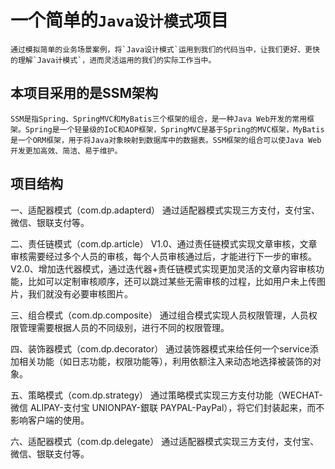 # 一个简单的`Java设计模式`项目
    通过模拟简单的业务场景案例，将`Java设计模式`运用到我们的代码当中，让我们更好、更快的理解`Java计模式`，进而灵活运用的我们的实际工作当中。
## 本项目采用的是SSM架构
    SSM是指Spring、SpringMVC和MyBatis三个框架的组合，是一种Java Web开发的常用框架。Spring是一个轻量级的IoC和AOP框架，SpringMVC是基于Spring的MVC框架，MyBatis是一个ORM框架，用于将Java对象映射到数据库中的数据表。SSM框架的组合可以使Java Web开发更加高效、简洁、易于维护。

## 项目结构
一、适配器模式（com.dp.adapterd）
    通过适配器模式实现三方支付，支付宝、微信、银联支付等。

二、责任链模式（com.dp.article）
    V1.0、通过责任链模式实现文章审核，文章审核需要经过多个人员的审核，每个人员审核通过后，才能进行下一步的审核。
    V2.0、增加迭代器模式，通过迭代器+责任链模式实现更加灵活的文章内容审核功能，比如可以定制审核顺序，还可以跳过某些无需审核的过程，比如用户未上传图片，我们就没有必要审核图片。

三、组合模式（com.dp.composite）
    通过组合模式实现人员权限管理，人员权限管理需要根据人员的不同级别，进行不同的权限管理。

四、装饰器模式（com.dp.decorator）
    通过装饰器模式来给任何一个service添加相关功能（如日志功能，权限功能等），利用依额注入来动态地选择被装饰的对象。

五、策略模式（com.dp.strategy）
    通过策略模式实现三方支付功能（WECHAT-微信 ALIPAY-支付宝 UNIONPAY-銀联 PAYPAL-PayPal），将它们封装起来，而不影响客户端的使用。
    
六、适配器模式（com.dp.delegate）
    通过适配器模式实现三方支付，支付宝、微信、银联支付等。

